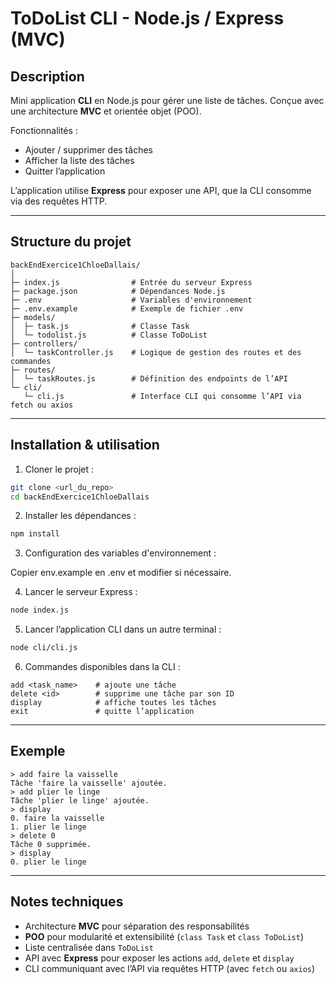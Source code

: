 # ToDoList CLI - Node.js / Express (MVC)

## Description

Mini application **CLI** en Node.js pour gérer une liste de tâches.
Conçue avec une architecture **MVC** et orientée objet (POO).

Fonctionnalités :

* Ajouter / supprimer des tâches
* Afficher la liste des tâches
* Quitter l’application

L’application utilise **Express** pour exposer une API, que la CLI consomme via des requêtes HTTP.

---

## Structure du projet

```
backEndExercice1ChloeDallais/
│
├─ index.js                # Entrée du serveur Express
├─ package.json            # Dépendances Node.js
├─ .env                    # Variables d'environnement
├─ .env.example            # Exemple de fichier .env
├─ models/
│  ├─ task.js              # Classe Task
│  └─ todolist.js          # Classe ToDoList
├─ controllers/
│  └─ taskController.js    # Logique de gestion des routes et des commandes
├─ routes/
│  └─ taskRoutes.js        # Définition des endpoints de l’API
└─ cli/
   └─ cli.js               # Interface CLI qui consomme l’API via fetch ou axios
```

---

## Installation & utilisation

1. Cloner le projet :

```bash
git clone <url_du_repo>
cd backEndExercice1ChloeDallais
```

2. Installer les dépendances :

```bash
npm install
```

3. Configuration des variables d'environnement :

Copier env.example en .env et modifier si nécessaire.


4. Lancer le serveur Express :

```bash
node index.js
```

5. Lancer l’application CLI dans un autre terminal :

```bash
node cli/cli.js
```

6. Commandes disponibles dans la CLI :

```
add <task_name>    # ajoute une tâche
delete <id>        # supprime une tâche par son ID
display            # affiche toutes les tâches
exit               # quitte l’application
```

---

## Exemple

```
> add faire la vaisselle
Tâche 'faire la vaisselle' ajoutée.
> add plier le linge
Tâche 'plier le linge' ajoutée.
> display
0. faire la vaisselle
1. plier le linge
> delete 0
Tâche 0 supprimée.
> display
0. plier le linge
```

---

## Notes techniques

* Architecture **MVC** pour séparation des responsabilités
* **POO** pour modularité et extensibilité (`class Task` et `class ToDoList`)
* Liste centralisée dans `ToDoList`
* API avec **Express** pour exposer les actions `add`, `delete` et `display`
* CLI communiquant avec l’API via requêtes HTTP (avec `fetch` ou `axios`)
